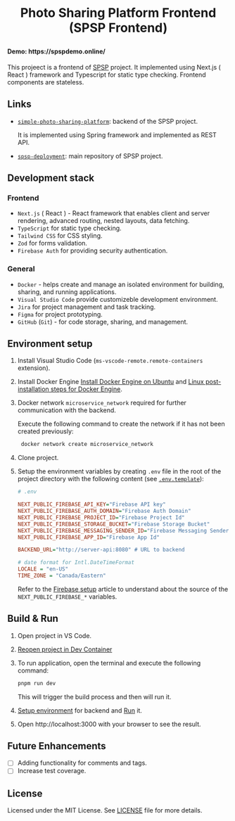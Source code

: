 <h1 align="center">
  <p> Photo Sharing Platform Frontend (SPSP Frontend)</p>
  <h4 align="left">Demo: https://spspdemo.online/</h4>

  This projeect is a frontend of [SPSP](https://github.com/Xamarsia/spsp-deployment) project. It implemented using Next.js ( React ) framework and Typescript for static type checking. Frontend components are stateless.
</h1>

## Links

- [`simple-photo-sharing-platform`](https://github.com/Xamarsia/simple-photo-sharing-platform): backend of the SPSP project.

     It is implemented using Spring framework and implemented as REST API.

- [`spsp-deployment`](https://github.com/Xamarsia/spsp-deployment): main repository of SPSP project.

## Development stack

### Frontend

- `Next.js` ( React ) - React framework that enables client and server rendering, advanced routing, nested layouts, data fetching.
- `TypeScript` for static type checking.
- `Tailwind CSS` for CSS styling.
- `Zod` for forms validation.
- `Firebase Auth` for providing security authentication.

### General

- `Docker` - helps create and manage an isolated environment for building, sharing, and running applications.
- `Visual Studio Code` provide customizeble development environment.
- `Jira` for project management and task tracking.
- `Figma` for project prototyping.
- `GitHub` (`Git`) - for code storage, sharing, and management.

<!-- # Setup -->

## Environment setup

1. Install Visual Studio Code (`ms-vscode-remote.remote-containers` extension).
2. Install Docker Engine  [Install Docker Engine on Ubuntu](https://docs.docker.com/engine/install/ubuntu/#install-using-the-repository) and  [Linux post-installation steps for Docker Engine](https://docs.docker.com/engine/install/linux-postinstall/).
3. Docker network `microservice_network` required for further communication with the backend.

   Execute the following command to create the network if it has not been created previously:

    ```bash
     docker network create microservice_network
    ```

4. Clone project.

5. Setup the environment variables by creating `.env` file in the root of the project directory with the following content (see [`.env.template`](.env.template)):

     ```ini
     # .env

     NEXT_PUBLIC_FIREBASE_API_KEY="Firebase API key"
     NEXT_PUBLIC_FIREBASE_AUTH_DOMAIN="Firebase Auth Domain"
     NEXT_PUBLIC_FIREBASE_PROJECT_ID="Firebase Project Id"
     NEXT_PUBLIC_FIREBASE_STORAGE_BUCKET="Firebase Storage Bucket"
     NEXT_PUBLIC_FIREBASE_MESSAGING_SENDER_ID="Firebase Messaging Sender Id"
     NEXT_PUBLIC_FIREBASE_APP_ID="Firebase App Id"

     BACKEND_URL="http://server-api:8080" # URL to backend

     # date format for Intl.DateTimeFormat
     LOCALE = "en-US"
     TIME_ZONE = "Canada/Eastern"
     ```

     Refer to the [Firebase setup](https://github.com/Xamarsia/spsp-deployment/tree/main#setup-firebase) article to understand about the source of the `NEXT_PUBLIC_FIREBASE_*` variables.

## Build & Run

1. Open project in VS Code.
2. [Reopen project in Dev Container](https://code.visualstudio.com/docs/devcontainers/containers)
3. To run application, open the terminal and execute the following command:

     ```bash
     pnpm run dev
     ```

     This will trigger the build process and then will run it.

4. [Setup environment](https://github.com/Xamarsia/simple-photo-sharing-platform/tree/main#environment-setup) for backend and [Run](https://github.com/Xamarsia/simple-photo-sharing-platform/tree/main#build--run) it.
5. Open http://localhost:3000 with your browser to see the result.

## Future Enhancements

- [ ] Adding functionality for comments and tags.
- [ ] Increase test coverage.

## License

Licensed under the MIT License. See [LICENSE](./LICENSE) file for more details.
